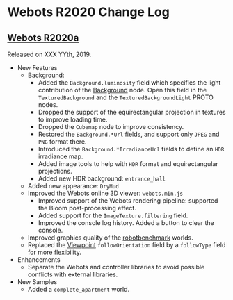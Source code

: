 # Webots R2020 Change Log

## [Webots R2020a](../blog/Webots-2019-a-release.md)
Released on XXX YYth, 2019.

  - New Features
    - Background:
      - Added the `Background.luminosity` field which specifies the light contribution of the [Background](background.md) node. Open this field in the `TexturedBackground` and the `TexturedBackgroundLight` PROTO nodes.
      - Dropped the support of the equirectangular projection in textures to improve loading time.
      - Dropped the `Cubemap` node to improve consistency.
      - Restored the `Background.*Url` fields, and support only `JPEG` and `PNG` format there.
      - Introduced the `Background.*IrradianceUrl` fields to define an `HDR` irradiance map.
      - Added image tools to help with `HDR` format and equirectangular projections.
      - Added new HDR background: `entrance_hall`
    - Added new appearance: `DryMud`
    - Improved the Webots online 3D viewer: `webots.min.js`
      - Improved support of the Webots rendering pipeline: supported the Bloom post-processing effect.
      - Added support for the `ImageTexture.filtering` field.
      - Improved the console log history. Added a button to clear the console.
    - Improved graphics quality of the [robotbenchmark](https://robotbenchmark.net) worlds.
    - Replaced the [Viewpoint](viewpoint.md) `followOrientation` field by a `followType` field for more flexibility.
  - Enhancements
    - Separate the Webots and controller libraries to avoid possible conflicts with external libraries.
  - New Samples
    - Added a `complete_apartment` world.
